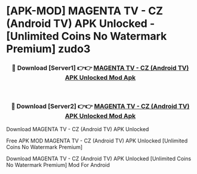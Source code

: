 # [APK-MOD] MAGENTA TV - CZ (Android TV) APK Unlocked - [Unlimited Coins No Watermark Premium] zudo3



<div align="center">
<h3>🔴 Download [Server1] 👉👉 <a href="https://momento.my/?title=MAGENTA_TV_-_CZ_(Android_TV)_APK_Unlocked">MAGENTA TV - CZ (Android TV) APK Unlocked Mod Apk</a></h3><br>

<h3>🔴 Download [Server2] 👉👉 <a href="https://momento.my/?title=MAGENTA_TV_-_CZ_(Android_TV)_APK_Unlocked">MAGENTA TV - CZ (Android TV) APK Unlocked Mod Apk</a></h3>
</div>



Download MAGENTA TV - CZ (Android TV) APK Unlocked 

Free APK MOD MAGENTA TV - CZ (Android TV) APK Unlocked [Unlimited Coins No Watermark Premium]

Download MAGENTA TV - CZ (Android TV) APK Unlocked [Unlimited Coins No Watermark Premium] Mod For Android
